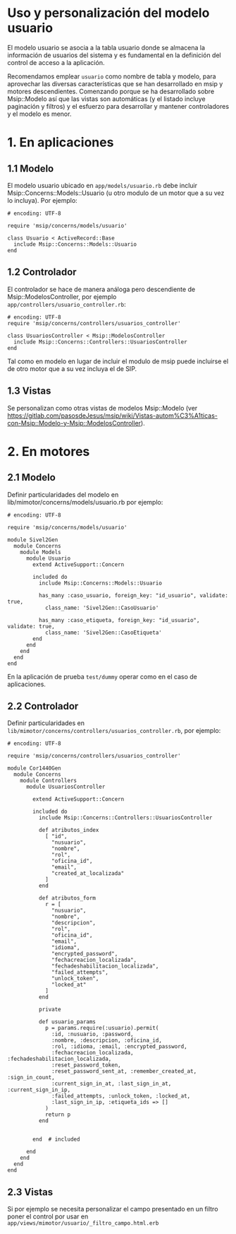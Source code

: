 # Uso y personalización del modelo usuario

El modelo usuario se asocia a la tabla usuario donde se almacena la información de usuarios del sistema y es fundamental en la definición del control de acceso a la aplicación.

Recomendamos emplear `usuario` como nombre de tabla y modelo, para aprovechar las diversas características que se han desarrollado en msip y motores descendientes. Comenzando porque se ha desarrollado sobre Msip::Modelo así que las vistas son automáticas (y el listado incluye paginación y filtros) y el esfuerzo para desarrollar y mantener controladores y el modelo es menor.


# 1. En aplicaciones

## 1.1 Modelo

El modelo usuario ubicado en `app/models/usuario.rb` debe incluir Msip::Concerns::Models::Usuario (u otro modulo de un motor que a su vez lo incluya).  Por ejemplo:
```
# encoding: UTF-8

require 'msip/concerns/models/usuario'

class Usuario < ActiveRecord::Base
  include Msip::Concerns::Models::Usuario
end
```

## 1.2 Controlador

El controlador se hace de manera análoga pero descendiente de Msip::ModelosController, por ejemplo `app/controllers/usuario_controller.rb`:
```
# encoding: UTF-8
require 'msip/concerns/controllers/usuarios_controller'

class UsuariosController < Msip::ModelosController
  include Msip::Concerns::Controllers::UsuariosController
end
```

Tal como en modelo en lugar de incluir el modulo de msip puede incluirse el de otro motor que a su vez incluya el de SIP.

## 1.3 Vistas

Se personalizan como otras vistas de modelos Msip::Modelo (ver <https://gitlab.com/pasosdeJesus/msip/wiki/Vistas-autom%C3%A1ticas-con-Msip::Modelo-y-Msip::ModelosController>).


# 2. En motores

## 2.1 Modelo

Definir particularidades del modelo en lib/mimotor/concerns/models/usuario.rb por ejemplo:
```
# encoding: UTF-8

require 'msip/concerns/models/usuario'

module Sivel2Gen
  module Concerns
    module Models
      module Usuario
        extend ActiveSupport::Concern
        
        included do
          include Msip::Concerns::Models::Usuario

          has_many :caso_usuario, foreign_key: "id_usuario", validate: true,
            class_name: 'Sivel2Gen::CasoUsuario'

          has_many :caso_etiqueta, foreign_key: "id_usuario", validate: true,
            class_name: 'Sivel2Gen::CasoEtiqueta'
        end
      end
    end
  end
end
```
En la aplicación de prueba `test/dummy` operar como en el caso de aplicaciones.

## 2.2 Controlador

Definir particularidades en `lib/mimotor/concerns/controllers/usuarios_controller.rb`,  por ejemplo:

```
# encoding: UTF-8

require 'msip/concerns/controllers/usuarios_controller'

module Cor1440Gen
  module Concerns
    module Controllers
      module UsuariosController

        extend ActiveSupport::Concern

        included do
          include Msip::Concerns::Controllers::UsuariosController

          def atributos_index
            [ "id",
              "nusuario",
              "nombre",
              "rol",
              "oficina_id",
              "email",
              "created_at_localizada"
            ]
          end

          def atributos_form
            r = [
              "nusuario",
              "nombre",
              "descripcion",
              "rol",
              "oficina_id",
              "email",
              "idioma",
              "encrypted_password",
              "fechacreacion_localizada",
              "fechadeshabilitacion_localizada",
              "failed_attempts",
              "unlock_token",
              "locked_at"
            ]
          end

          private

          def usuario_params
            p = params.require(:usuario).permit(
              :id, :nusuario, :password,
              :nombre, :descripcion, :oficina_id,
              :rol, :idioma, :email, :encrypted_password,
              :fechacreacion_localizada, :fechadeshabilitacion_localizada,
              :reset_password_token,
              :reset_password_sent_at, :remember_created_at, :sign_in_count,
              :current_sign_in_at, :last_sign_in_at, :current_sign_in_ip,
              :failed_attempts, :unlock_token, :locked_at,
              :last_sign_in_ip, :etiqueta_ids => []
            )
            return p
          end


        end  # included

      end
    end
  end
end                                                            
```

## 2.3 Vistas

Si por ejemplo se necesita personalizar el campo presentado en un filtro poner el control por usar en `app/views/mimotor/usuario/_filtro_campo.html.erb`


